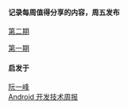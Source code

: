 #### 记录每周值得分享的内容，周五发布

[第二期](docs/issue-2.md)

[第一期](docs/issue-1.md)


#### 启发于
[阮一峰](https://github.com/ruanyf/weekly)  
[Android 开发技术周报](https://www.androidweekly.cn/)
